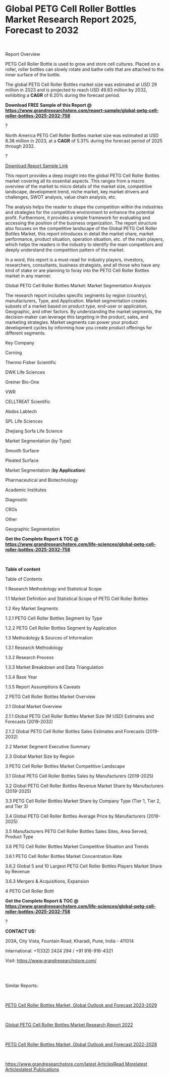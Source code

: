 <h1>Global PETG Cell Roller Bottles Market Research Report 2025, Forecast to 2032</h1><br/><p>Report Overview</p>
 
 
 
 <p>PETG Cell Roller Bottle is used to grow and store cell cultures. Placed on a roller, roller bottles can slowly rotate and bathe cells that are attached to the inner surface of the bottle.</p>
 
 
 
 <p>The global PETG Cell Roller Bottles market size was estimated at USD 29 million in 2023 and is projected to reach USD 49.83 million by 2032, exhibiting a <strong>CAGR</strong> of 6.20% during the forecast period.</p>
 
 
 
 <div><b>Download FREE Sample of this Report @ <a href="https://www.grandresearchstore.com/report-sample/global-petg-cell-roller-bottles-2025-2032-758">https://www.grandresearchstore.com/report-sample/global-petg-cell-roller-bottles-2025-2032-758</a></b></div>
 
 
 
 <p>? </p>
 
 
 
 <p>North America PETG Cell Roller Bottles market size was estimated at USD 8.38 million in 2023, at a <strong>CAGR</strong> of 5.31% during the forecast period of 2025 through 2032.</p>
 
 
 
 <p>? </p>
 
 
 
 <p><a href="https://www.grandresearchstore.com/mr-admin/report-sample/global-petg-cell-roller-bottles-2025-2032-758">Download Report Sample Link</a></p>
 
 
 
 <p>This report provides a deep insight into the global PETG Cell Roller Bottles market covering all its essential aspects. This ranges from a macro overview of the market to micro details of the market size, competitive landscape, development trend, niche market, key market drivers and challenges, SWOT analysis, value chain analysis, etc.</p>
 
 
 
 <p>The analysis helps the reader to shape the competition within the industries and strategies for the competitive environment to enhance the potential profit. Furthermore, it provides a simple framework for evaluating and accessing the position of the business organization. The report structure also focuses on the competitive landscape of the Global PETG Cell Roller Bottles Market, this report introduces in detail the market share, market performance, product situation, operation situation, etc. of the main players, which helps the readers in the industry to identify the main competitors and deeply understand the competition pattern of the market.</p>
 
 
 
 <p>In a word, this report is a must-read for industry players, investors, researchers, consultants, business strategists, and all those who have any kind of stake or are planning to foray into the PETG Cell Roller Bottles market in any manner.</p>
 
 
 
 <p>Global PETG Cell Roller Bottles Market: Market Segmentation Analysis</p>
 
 
 
 <p>The research report includes specific segments by region (country), manufacturers, Type, and Application. Market segmentation creates subsets of a market based on product type, end-user or application, Geographic, and other factors. By understanding the market segments, the decision-maker can leverage this targeting in the product, sales, and marketing strategies. Market segments can power your product development cycles by informing how you create product offerings for different segments.</p>
 
 
 
 <p>Key Company</p>
 
 
 
 <p>Corning</p>
 
 
 
 <p>Thermo Fisher Scientific</p>
 
 
 
 <p>DWK Life Sciences</p>
 
 
 
 <p>Greiner Bio-One</p>
 
 
 
 <p>VWR</p>
 
 
 
 <p>CELLTREAT Scientific</p>
 
 
 
 <p>Abdos Labtech</p>
 
 
 
 <p>SPL Life Sciences</p>
 
 
 
 <p>Zhejiang Sorfa Life Science</p>
 
 
 
 <p>Market Segmentation (by Type)</p>
 
 
 
 <p>Smooth Surface</p>
 
 
 
 <p>Pleated Surface</p>
 
 
 
 <p>Market Segmentation (<strong>by Application</strong>)</p>
 
 
 
 <p>Pharmaceutical and Biotechnology</p>
 
 
 
 <p>Academic Institutes</p>
 
 
 
 <p>Diagnostic</p>
 
 
 
 <p>CROs</p>
 
 
 
 <p>Other</p>
 
 
 
 <p>Geographic Segmentation</p>
 
 
 
 <div><b>Get the Complete Report & TOC @ <a href="https://www.grandresearchstore.com/life-sciences/global-petg-cell-roller-bottles-2025-2032-758">https://www.grandresearchstore.com/life-sciences/global-petg-cell-roller-bottles-2025-2032-758</a></b></div>
 
 
 
 <p><br />
 
 <b>Table of content</b></p>
 
 
 
 <p>Table of Contents<br />
 
 1 Research Methodology and Statistical Scope<br />
 
 1.1 Market Definition and Statistical Scope of PETG Cell Roller Bottles<br />
 
 1.2 Key Market Segments<br />
 
 1.2.1 PETG Cell Roller Bottles Segment by Type<br />
 
 1.2.2 PETG Cell Roller Bottles Segment by Application<br />
 
 1.3 Methodology & Sources of Information<br />
 
 1.3.1 Research Methodology<br />
 
 1.3.2 Research Process<br />
 
 1.3.3 Market Breakdown and Data Triangulation<br />
 
 1.3.4 Base Year<br />
 
 1.3.5 Report Assumptions & Caveats<br />
 
 2 PETG Cell Roller Bottles Market Overview<br />
 
 2.1 Global Market Overview<br />
 
 2.1.1 Global PETG Cell Roller Bottles Market Size (M USD) Estimates and Forecasts (2019-2032)<br />
 
 2.1.2 Global PETG Cell Roller Bottles Sales Estimates and Forecasts (2019-2032)<br />
 
 2.2 Market Segment Executive Summary<br />
 
 2.3 Global Market Size by Region<br />
 
 3 PETG Cell Roller Bottles Market Competitive Landscape<br />
 
 3.1 Global PETG Cell Roller Bottles Sales by Manufacturers (2019-2025)<br />
 
 3.2 Global PETG Cell Roller Bottles Revenue Market Share by Manufacturers (2019-2025)<br />
 
 3.3 PETG Cell Roller Bottles Market Share by Company Type (Tier 1, Tier 2, and Tier 3)<br />
 
 3.4 Global PETG Cell Roller Bottles Average Price by Manufacturers (2019-2025)<br />
 
 3.5 Manufacturers PETG Cell Roller Bottles Sales Sites, Area Served, Product Type<br />
 
 3.6 PETG Cell Roller Bottles Market Competitive Situation and Trends<br />
 
 3.6.1 PETG Cell Roller Bottles Market Concentration Rate<br />
 
 3.6.2 Global 5 and 10 Largest PETG Cell Roller Bottles Players Market Share by Revenue<br />
 
 3.6.3 Mergers & Acquisitions, Expansion<br />
 
 4 PETG Cell Roller Bottl</p>
 
 
 
 <div><b>Get the Complete Report & TOC @ <a href="https://www.grandresearchstore.com/life-sciences/global-petg-cell-roller-bottles-2025-2032-758">https://www.grandresearchstore.com/life-sciences/global-petg-cell-roller-bottles-2025-2032-758</a></b></div>
 
 
 
 <p>? </p>
 
 
 
 <p><b>CONTACT US:</b><br />
 
 203A, City Vista, Fountain Road, Kharadi, Pune, India - 411014<br />
 
 International: +1(332) 2424 294 / +91 916-916-4321<br />
 
 Visit: <a href="https://www.grandresearchstore.com/">https://www.grandresearchstore.com/</a><br />
 
 <br />
 
 <br />
 
 Similar Reports:<br />
 
 <br />
 
 <a href="https://www.grandresearchstore.com/life-sciences/global-petg-cell-roller-bottles-forecast-2023-2029-280">PETG Cell Roller Bottles Market, Global Outlook and Forecast 2023-2029</a><br />
 
 <br />
 
 <a href="https://www.grandresearchstore.com/life-sciences/global-petg-cell-roller-bottles-2022-415">Global PETG Cell Roller Bottles Market Research Report 2022</a><br />
 
 <br />
 
 <a href="https://www.grandresearchstore.com/life-sciences/global-petg-cell-roller-bottles-forecast-2022-2028-291">PETG Cell Roller Bottles Market, Global Outlook and Forecast 2022-2028</a><br />
 
 <br />
 
 <a href="https://gyeongbokgung.com">https://www.grandresearchstore.com/</a><a href="https://hallyeomaritime.com">latest Articles</a><a href="https://jingwansa.com">Read More</a><a href="https://nguoiviet.jp/">latest Articles</a><a href="https://www.intelmarketresearch.com/">latest Publications</a></p>